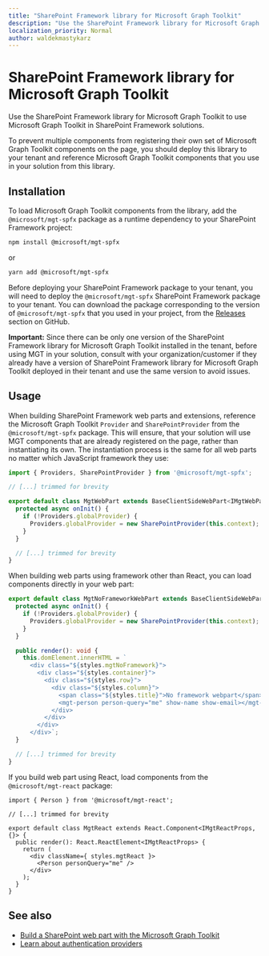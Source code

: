 ```yaml
---
title: "SharePoint Framework library for Microsoft Graph Toolkit"
description: "Use the SharePoint Framework library for Microsoft Graph Toolkit to use Microsoft Graph Toolkit in SharePoint Framework solutions."
localization_priority: Normal
author: waldekmastykarz
---
```


# SharePoint Framework library for Microsoft Graph Toolkit

Use the SharePoint Framework library for Microsoft Graph Toolkit to use Microsoft Graph Toolkit in SharePoint Framework solutions.

To prevent multiple components from registering their own set of Microsoft Graph Toolkit components on the page, you should deploy this library to your tenant and reference Microsoft Graph Toolkit components that you use in your solution from this library.

## Installation

To load Microsoft Graph Toolkit components from the library, add the `@microsoft/mgt-spfx` package as a runtime dependency to your SharePoint Framework project:

```bash
npm install @microsoft/mgt-spfx
```

or

```bash
yarn add @microsoft/mgt-spfx
```

Before deploying your SharePoint Framework package to your tenant, you will need to deploy the `@microsoft/mgt-spfx` SharePoint Framework package to your tenant. You can download the package corresponding to the version of `@microsoft/mgt-spfx` that you used in your project, from the [Releases](https://github.com/microsoftgraph/microsoft-graph-toolkit/releases) section on GitHub.

**Important:** Since there can be only one version of the SharePoint Framework library for Microsoft Graph Toolkit installed in the tenant, before using MGT in your solution, consult with your organization/customer if they already have a version of SharePoint Framework library for Microsoft Graph Toolkit deployed in their tenant and use the same version to avoid issues.

## Usage

When building SharePoint Framework web parts and extensions, reference the Microsoft Graph Toolkit `Provider` and `SharePointProvider` from the `@microsoft/mgt-spfx` package. This will ensure, that your solution will use MGT components that are already registered on the page, rather than instantiating its own. The instantiation process is the same for all web parts no matter which JavaScript framework they use:

```ts
import { Providers, SharePointProvider } from '@microsoft/mgt-spfx';

// [...] trimmed for brevity

export default class MgtWebPart extends BaseClientSideWebPart<IMgtWebPartProps> {
  protected async onInit() {
    if (!Providers.globalProvider) {
      Providers.globalProvider = new SharePointProvider(this.context);
    }
  }

  // [...] trimmed for brevity
}
```

When building web parts using framework other than React, you can load components directly in your web part:

```ts
export default class MgtNoFrameworkWebPart extends BaseClientSideWebPart<IMgtNoFrameworkWebPartProps> {
  protected async onInit() {
    if (!Providers.globalProvider) {
      Providers.globalProvider = new SharePointProvider(this.context);
    }
  }

  public render(): void {
    this.domElement.innerHTML = `
      <div class="${styles.mgtNoFramework}">
        <div class="${styles.container}">
          <div class="${styles.row}">
            <div class="${styles.column}">
              <span class="${styles.title}">No framework webpart</span>
              <mgt-person person-query="me" show-name show-email></mgt-person>
            </div>
          </div>
        </div>
      </div>`;
  }

  // [...] trimmed for brevity
}
```

If you build web part using React, load components from the `@microsoft/mgt-react` package:

```tsx
import { Person } from '@microsoft/mgt-react';

// [...] trimmed for brevity

export default class MgtReact extends React.Component<IMgtReactProps, {}> {
  public render(): React.ReactElement<IMgtReactProps> {
    return (
      <div className={ styles.mgtReact }>
        <Person personQuery="me" />
      </div>
    );
  }
}
```

## See also

* [Build a SharePoint web part with the Microsoft Graph Toolkit](./build-a-sharepoint-web-part.md)
* [Learn about authentication providers](../providers/providers.md)
